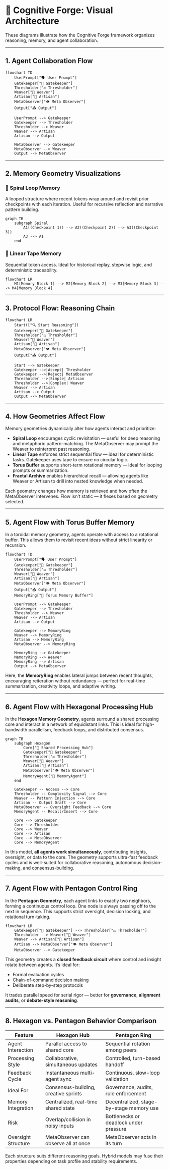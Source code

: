 # 🧠 Cognitive Forge: Visual Architecture

These diagrams illustrate how the Cognitive Forge framework organizes reasoning, memory, and agent collaboration.

---

## 1. Agent Collaboration Flow

```mermaid
flowchart TD
    UserPrompt["🗣️ User Prompt"]
    Gatekeeper["🧱 Gatekeeper"]
    Thresholder["⚖️ Thresholder"]
    Weaver["🧵 Weaver"]
    Artisan["🎨 Artisan"]
    MetaObserver["👁️ Meta Observer"]
    Output["📤 Output"]

    UserPrompt --> Gatekeeper
    Gatekeeper --> Thresholder
    Thresholder --> Weaver
    Weaver --> Artisan
    Artisan --> Output

    MetaObserver --> Gatekeeper
    MetaObserver --> Weaver
    Output --> MetaObserver
```

---

## 2. Memory Geometry Visualizations

### 🔁 Spiral Loop Memory

A looped structure where recent tokens wrap around and revisit prior checkpoints with each iteration. Useful for recursive reflection and narrative pattern building.

```mermaid
graph TB
    subgraph Spiral
        A1((Checkpoint 1)) --> A2((Checkpoint 2)) --> A3((Checkpoint 3))
        A3 --> A1
    end
```

### 📼 Linear Tape Memory

Sequential token access. Ideal for historical replay, stepwise logic, and deterministic traceability.

```mermaid
flowchart LR
    M1[Memory Block 1] --> M2[Memory Block 2] --> M3[Memory Block 3] --> M4[Memory Block 4]
```

---

## 3. Protocol Flow: Reasoning Chain

```mermaid
flowchart LR
    Start(["🔍 Start Reasoning"])
    Gatekeeper["🧱 Gatekeeper"]
    Thresholder["⚖️ Thresholder"]
    Weaver["🧵 Weaver"]
    Artisan["🎨 Artisan"]
    MetaObserver["👁️ Meta Observer"]
    Output["📤 Output"]

    Start --> Gatekeeper
    Gatekeeper -->|Accept| Thresholder
    Gatekeeper -->|Reject| MetaObserver
    Thresholder -->|Simple| Artisan
    Thresholder -->|Complex| Weaver
    Weaver --> Artisan
    Artisan --> Output
    Output --> MetaObserver
```

---

## 4. How Geometries Affect Flow

Memory geometries dynamically alter how agents interact and prioritize:

- **Spiral Loop** encourages cyclic revisitation — useful for deep reasoning and metaphoric pattern-matching. The MetaObserver may prompt the Weaver to reinterpret past reasoning.
- **Linear Tape** enforces strict sequential flow — ideal for deterministic tasks. Gatekeeper uses tape to ensure no circular logic.
- **Torus Buffer** supports short-term rotational memory — ideal for looping prompts or summarization.
- **Fractal Archive** enables hierarchical recall — allowing agents like Weaver or Artisan to drill into nested knowledge when needed.

Each geometry changes how memory is retrieved and how often the MetaObserver intervenes. Flow isn't static — it flexes based on geometry selected.

---

## 5. Agent Flow with Torus Buffer Memory

In a toroidal memory geometry, agents operate with access to a rotational buffer. This allows them to revisit recent ideas without strict linearity or recursion.

```mermaid
flowchart TD
    UserPrompt["🗣️ User Prompt"]
    Gatekeeper["🧱 Gatekeeper"]
    Thresholder["⚖️ Thresholder"]
    Weaver["🧵 Weaver"]
    Artisan["🎨 Artisan"]
    MetaObserver["👁️ Meta Observer"]
    Output["📤 Output"]
    MemoryRing["🔄 Torus Memory Buffer"]

    UserPrompt --> Gatekeeper
    Gatekeeper --> Thresholder
    Thresholder --> Weaver
    Weaver --> Artisan
    Artisan --> Output

    Gatekeeper --> MemoryRing
    Weaver --> MemoryRing
    Artisan --> MemoryRing
    MetaObserver --> MemoryRing

    MemoryRing --> Gatekeeper
    MemoryRing --> Weaver
    MemoryRing --> Artisan
    Output --> MetaObserver
```

Here, the **MemoryRing** enables lateral jumps between recent thoughts, encouraging reiteration without redundancy — perfect for real-time summarization, creativity loops, and adaptive writing.

---

## 6. Agent Flow with Hexagonal Processing Hub

In the **Hexagon Memory Geometry**, agents surround a shared processing core and interact in a network of equidistant links. This is ideal for high-bandwidth parallelism, feedback loops, and distributed consensus.

```mermaid
graph TB
    subgraph Hexagon
        Core["🧠 Shared Processing Hub"]
        Gatekeeper["🧱 Gatekeeper"]
        Thresholder["⚖️ Thresholder"]
        Weaver["🧵 Weaver"]
        Artisan["🎨 Artisan"]
        MetaObserver["👁️ Meta Observer"]
        MemoryAgent["🧬 MemoryAgent"]
    end

    Gatekeeper -- Access --> Core
    Thresholder -- Complexity Signal --> Core
    Weaver -- Pattern Injection --> Core
    Artisan -- Output Draft --> Core
    MetaObserver -- Oversight Feedback --> Core
    MemoryAgent -- Recall/Insert --> Core

    Core --> Gatekeeper
    Core --> Thresholder
    Core --> Weaver
    Core --> Artisan
    Core --> MetaObserver
    Core --> MemoryAgent
```

In this model, **all agents work simultaneously**, contributing insights, oversight, or data to the core. The geometry supports ultra-fast feedback cycles and is well-suited for collaborative reasoning, autonomous decision-making, and consensus-building.

---

## 7. Agent Flow with Pentagon Control Ring

In the **Pentagon Geometry**, each agent links to exactly two neighbors, forming a continuous control loop. One node is always passing off to the next in sequence. This supports strict oversight, decision locking, and rotational turn-taking.

```mermaid
flowchart LR
    Gatekeeper["🧱 Gatekeeper"] --> Thresholder["⚖️ Thresholder"]
    Thresholder --> Weaver["🧵 Weaver"]
    Weaver --> Artisan["🎨 Artisan"]
    Artisan --> MetaObserver["👁️ Meta Observer"]
    MetaObserver --> Gatekeeper
```

This geometry creates a **closed feedback circuit** where control and insight rotate between agents. It’s ideal for:

- Formal evaluation cycles
- Chain-of-command decision making
- Deliberate step-by-step protocols

It trades parallel speed for serial rigor — better for **governance**, **alignment audits**, or **debate-style reasoning**.

---

## 8. Hexagon vs. Pentagon Behavior Comparison

| Feature             | Hexagon Hub                          | Pentagon Ring                            |
| ------------------- | ------------------------------------ | ---------------------------------------- |
| Agent Interaction   | Parallel access to shared core       | Sequential rotation among peers          |
| Processing Style    | Collaborative, simultaneous updates  | Controlled, turn-based handoff           |
| Feedback Cycle      | Instantaneous multi-agent sync       | Continuous, slow-loop validation         |
| Ideal For           | Consensus-building, creative sprints | Governance, audits, rule enforcement     |
| Memory Integration  | Centralized, real-time shared state  | Decentralized, stage-by-stage memory use |
| Risk                | Overlap/collision in noisy inputs    | Bottlenecks or deadlock under pressure   |
| Oversight Structure | MetaObserver can observe all at once | MetaObserver acts in its turn            |

Each structure suits different reasoning goals. Hybrid models may fuse their properties depending on task profile and stability requirements.

